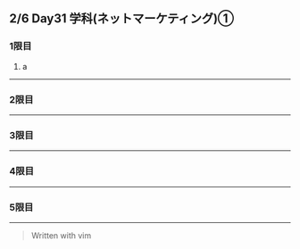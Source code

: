 ## 2/6 Day31 学科(ネットマーケティング)①
### 1限目
1. a
---
### 2限目
---
### 3限目
---
### 4限目
---
### 5限目
---
> Written with vim
